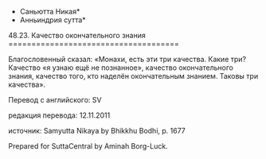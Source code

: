 * Саньютта Никая*
* Анньиндрия сутта*

48\.23\. Качество окончательного знания
\=\=\=\=\=\=\=\=\=\=\=\=\=\=\=\=\=\=\=\=\=\=\=\=\=\=\=\=\=\=\=\=\=\=\=\=\=

Благословенный сказал: «Монахи, есть эти три качества\. Какие три? Качество «я узнаю ещё не познанное», качество окончательного знания, качество того, кто наделён окончательным знанием\. Таковы три качества»\.

Перевод с английского: SV

редакция перевода: 12\.11\.2011

источник: Samyutta Nikaya by Bhikkhu Bodhi, p\. 1677

Prepared for SuttaCentral by Aminah Borg\-Luck\.